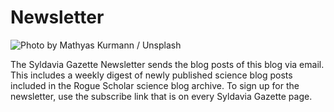 # Newsletter

![Photo by [Mathyas Kurmann /
Unsplash](https://unsplash.com/@mathyaskurmann)](images/photo-1466096115517-bceecbfb6fde.jpeg)

The Syldavia Gazette Newsletter sends the blog posts of this blog via
email. This includes a weekly digest of newly published science blog
posts included in the Rogue Scholar science blog archive. To sign up for
the newsletter, use the subscribe link that is on every Syldavia Gazette
page.
